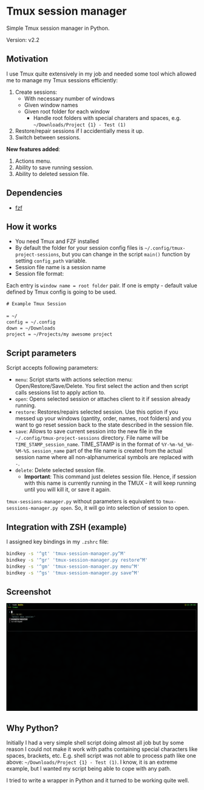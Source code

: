 # Tmux session manager

Simple Tmux session manager in Python.

Version: v2.2

## Motivation

I use Tmux quite extensively in my job and needed some tool which allowed me to manage my Tmux sessions efficiently:

1. Create sessions:
    - With necessary number of windows
    - Given window names
    - Given root folder for each window
        - Handle root folders with special charaters and spaces, e.g. `~/Downloads/Project {1} - Test (1)`
2. Restore/repair sessions if I accidentially mess it up.
3. Switch between sessions.

**New features added**:

1. Actions menu.
2. Ability to save running session.
3. Ability to deleted session file.

## Dependencies

- [fzf](https://github.com/junegunn/fzf)

## How it works

- You need Tmux and FZF installed
- By default the folder for your session config files is `~/.config/tmux-project-sessions`, but you can change in the script `main()` function by setting `config_path` variable.
- Session file name is a session name
- Session file format:

Each entry is `window name = root folder` pair. If one is empty - default value defined by Tmux config is going to be used.

```config
# Example Tmux Session

= ~/
config = ~/.config
down = ~/Downloads
project = ~/Projects/my awesome project
```

## Script parameters

Script accepts following parameters:
- `menu`: Script starts with actions selection menu: Open/Restore/Save/Delete. You first select the action and then script calls sessions list to apply action to.
- `open`: Opens selected session or attaches client to it if session already running.
- `restore`: Restores/repairs selected session. Use this option if you messed up your windows (qantity, order, names, root folders) and you want to go reset session back to the state described in the session file.
- `save`: Allows to save current session into the new file in the `~/.config/tmux-project-sessions` directory. File name will be `TIME_STAMP_session_name`. TIME_STAMP is in the format of `%Y-%m-%d_%H-%M-%S`. `session_name` part of the file name is created from the actual session name where all non-alphanumerical symbols are replaced with `-`.
- `delete`: Delete selected session file.
    - **Important**: This command just deletes session file. Hence, if session with this name is currently running in the TMUX - it will keep running until you will kill it, or save it again.

`tmux-sessions-manager.py` without parameters is equivalent to `tmux-sessions-manager.py open`. So, it will go into selection of session to open.

## Integration with ZSH (example)

I assigned key bindings in my `.zshrc` file:

```bash
bindkey -s '^gt' 'tmux-session-manager.py^M'
bindkey -s '^gr' 'tmux-session-manager.py restore^M'
bindkey -s '^gm' 'tmux-session-manager.py menu^M'
bindkey -s '^gs' 'tmux-session-manager.py save^M'
```

## Screenshot

![screenshot](screenshot.png)

## Why Python?

Initially I had a very simple shell script doing almost all job but by some reason I could not make it work with paths containing special characters like spaces, brackets, etc. E.g. shell script was not able to process path like one above: `~/Downloads/Project {1} - Test (1)`. I know, it is an extreme example, but I wanted my script being able to cope with any path.

I tried to write a wrapper in Python and it turned to be working quite well.


